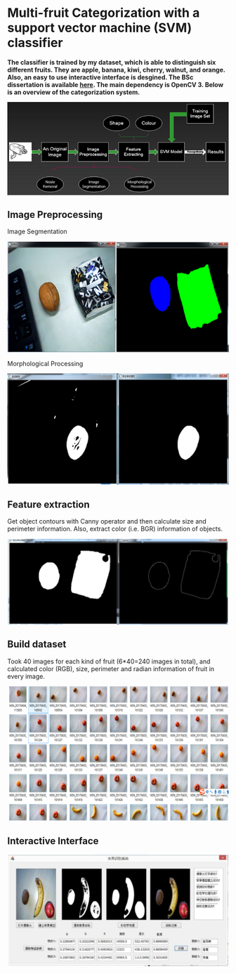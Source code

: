 # Multi-fruit Categorization with a support vector machine (SVM) classifier

**The classifier is trained by my dataset, which is able to distinguish six different fruits. They are apple, banana, kiwi, cherry, walnut, and orange. Also, an easy to use interactive interface is desgined. The BSc dissertation is available [here](https://github.com/Lucas-ZhipengLiu/Fruits-Categorization-with-SVM-/blob/master/%E5%88%98%E5%BF%97%E9%B9%8F-%E6%AF%95%E4%B8%9A%E8%AE%BE%E8%AE%A1%E7%BB%88%E7%A8%BF.pdf). The main dependency is OpenCV 3. Below is an overview of the categorization system.**

![alt text](https://github.com/Lucas-ZhipengLiu/Fruits-Categorization-with-SVM-/blob/master/Images/3.png)

## Image Preprocessing

Image Segmentation

![alt text](https://github.com/Lucas-ZhipengLiu/Fruits-Categorization-with-SVM-/blob/master/Images/4.png)

Morphological Processing

![alt text](https://github.com/Lucas-ZhipengLiu/Fruits-Categorization-with-SVM-/blob/master/Images/5.png)

## Feature extraction
Get object contours with Canny operator and then calculate size and perimeter information. Also, extract color (i.e. BGR) information of objects. 

![alt text](https://github.com/Lucas-ZhipengLiu/Fruits-Categorization-with-SVM-/blob/master/Images/6.PNG)

## Build dataset
Took 40 images for each kind of fruit (6*40=240 images in total), and calculated color (RGB), size, perimeter and radian information of fruit in every image.

![alt text](https://github.com/Lucas-ZhipengLiu/Fruits-Categorization-with-SVM-/blob/master/Images/7.png)

## Interactive Interface 

![alt text](https://github.com/Lucas-ZhipengLiu/Fruits-Categorization-with-SVM-/blob/master/Images/9.PNG)

